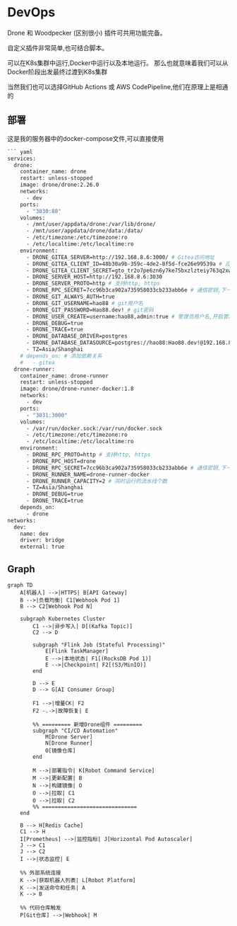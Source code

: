 # DevOps

Drone 和 Woodpecker (区别很小) 插件可共用功能完备。

自定义插件非常简单,也可结合脚本。

可以在K8s集群中运行,Docker中运行以及本地运行。
那么也就意味着我们可以从Docker阶段出发最终过渡到K8s集群

当然我们也可以选择GitHub Actions 或 AWS CodePipeline,他们在原理上是相通的
## 部署

这是我的服务器中的docker-compose文件,可以直接使用

``` bash
``` yaml
services:
  drone:
    container_name: drone
    restart: unless-stopped
    image: drone/drone:2.26.0
    networks:
      - dev
    ports:
      - "3030:80"
    volumes:
      - /mnt/user/appdata/drone:/var/lib/drone/
      - /mnt/user/appdata/drone/data:/data/
      - /etc/timezone:/etc/timezone:ro
      - /etc/localtime:/etc/localtime:ro
    environment:
      - DRONE_GITEA_SERVER=http://192.168.8.6:3000/ # Gitea访问地址
      - DRONE_GITEA_CLIENT_ID=48b30a9b-359c-4de2-8f5d-fce26e99539a # 应用ID
      - DRONE_GITEA_CLIENT_SECRET=gto_tr2o7pe6zn6y7ke75bxzlzteiy763q2xwjbbyib5bvfnxm2rmn6a # 应用密钥
      - DRONE_SERVER_HOST=http://192.168.8.6:3030
      - DRONE_SERVER_PROTO=http # 支持http, https
      - DRONE_RPC_SECRET=7cc96b3ca902a735958033cb233abb6e # 通信密钥,下一步会获取
      - DRONE_GIT_ALWAYS_AUTH=true
      - DRONE_GIT_USERNAME=hao88 # git用户名
      - DRONE_GIT_PASSWORD=Hao88.dev! # git密码
      - DRONE_USER_CREATE=username:hao88,admin:true # 管理员用户名,开启管理员账户
      - DRONE_DEBUG=true
      - DRONE_TRACE=true
      - DRONE_DATABASE_DRIVER=postgres
      - DRONE_DATABASE_DATASOURCE=postgres://hao88:Hao88.dev!@192.168.8.6:5432/dronecicd?sslmode=disable
      - TZ=Asia/Shanghai
    # depends_on: # 添加依赖关系
    #   - gitea
  drone-runner:
    container_name: drone-runner
    restart: unless-stopped
    image: drone/drone-runner-docker:1.8
    networks:
      - dev
    ports:
      - "3031:3000"
    volumes:
      - /var/run/docker.sock:/var/run/docker.sock
      - /etc/timezone:/etc/timezone:ro
      - /etc/localtime:/etc/localtime:ro
    environment:
      - DRONE_RPC_PROTO=http # 支持http, https
      - DRONE_RPC_HOST=drone
      - DRONE_RPC_SECRET=7cc96b3ca902a735958033cb233abb6e # 通信密钥,下一步会获取
      - DRONE_RUNNER_NAME=drone-runner-docker
      - DRONE_RUNNER_CAPACITY=2 # 同时运行的流水线个数
      - TZ=Asia/Shanghai
      - DRONE_DEBUG=true
      - DRONE_TRACE=true
    depends_on:
      - drone
networks:
  dev:
    name: dev
    driver: bridge
    external: true
```

## Graph

```mermaid
graph TD
    A[机器人] -->|HTTPS| B[API Gateway]
    B -->|负载均衡| C1[Webhook Pod 1]
    B --> C2[Webhook Pod N]
    
    subgraph Kubernetes Cluster
        C1 -->|异步写入| D[(Kafka Topic)]
        C2 --> D
        
        subgraph "Flink Job (Stateful Processing)"
            E[Flink TaskManager]
            E -->|本地状态| F1[(RocksDB Pod 1)]
            E -->|Checkpoint| F2[(S3/MinIO)]
        end
        
        D --> E
        D --> G[AI Consumer Group]
        
        F1 -->|增量CK| F2
        F2 -.->|故障恢复| E
        
        %% ========= 新增Drone组件 =========
        subgraph "CI/CD Automation"
            M[Drone Server]
            N[Drone Runner]
            O[镜像仓库]
        end
        
        M -->|部署指令| K[Robot Command Service]
        M -->|更新配置| B
        N -->|构建镜像| O
        O -->|拉取| C1
        O -->|拉取| C2
        %% ==============================
    end
    
    B --> H[Redis Cache]
    C1 --> H
    I[Prometheus] -->|监控指标| J[Horizontal Pod Autoscaler]
    J --> C1
    J --> C2
    I -->|状态监控| E

    %% 外部系统连接
    K -->|获取机器人列表| L[Robot Platform]
    K -->|发送命令和任务| A
    K --> B

    %% 代码仓库触发
    P[Git仓库] -->|Webhook| M
```
